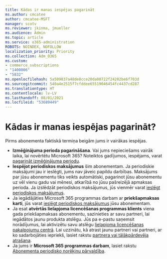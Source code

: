 ```yaml
---
title: Kādas ir manas iespējas pagarināt
ms.author: cmcatee
author: cmcatee-MSFT
manager: scotv
ms.reviewer: jkinma, jmueller
ms.audience: Admin
ms.topic: article
ms.service: o365-administration
ROBOTS: NOINDEX, NOFOLLOW
localization_priority: Priority
ms.collection: Adm_O365
ms.custom:
- commerce_subscriptions
- "1400006"
- "5832"
ms.openlocfilehash: 5a509837a48de8cce20da08722f24202be6f703d
ms.sourcegitcommit: 540a4e2515f7cfddee65519046454fc4437cd287
ms.translationtype: HT
ms.contentlocale: lv-LV
ms.lasthandoff: 08/01/2021
ms.locfileid: "53689449"
---
```

# <a name="what-are-my-options-to-extend"></a>Kādas ir manas iespējas pagarināt?

Pirms abonementa faktiskā termiņa beigām jums ir vairākas iespējas.

- **Izmēģinājuma perioda pagarināšana**.  Vai jums nepieciešams vairāk laika, lai novērtētu Microsoft 365? Noteiktos gadījumos, iespējams, varat [pagarināt izmēģinājuma periodu](https://docs.microsoft.com/microsoft-365/commerce/extend-your-trial).  
- **Iespējot periodiskos maksājumus** šim abonementam. Ja periodiskie maksājumi jau ir ieslēgti, jums nav jāveic papildu darbības. Maksājums par jūsu abonementu tiks veikts automātiski, pagarinot jūsu abonementu uz vēl vienu gadu vai mēnesi, atkarībā no jūsu pašreizējā apmaksas perioda. Ja izslēdzāt periodiskos maksājumus, jūs vienmēr varat [ieslēgt periodiskos maksājumus](https://docs.microsoft.com/microsoft-365/commerce/subscriptions/renew-your-subscription).
- Ja iegādājāties Microsoft 365 programmas darbam ar **priekšapmaksas karti**, jūs varat [ieslēgt periodiskos maksājumus](https://docs.microsoft.com/microsoft-365/commerce/subscriptions/renew-your-subscription) jūsu abonementam.
- Ja esat **atvērtās lielapjoma licencēšanas programmas klients** viena gada priekšapmaksas abonementu, sazinieties ar savu partneri, lai iegādātos jaunu produkta atslēgu. Jūs pa e-pastu saņemsit norādījumus, lai aktivizētu savu atslēgu [lielapjoma licencēšanas pakalpojumu centrā](https://go.microsoft.com/fwlink/p/?LinkID=282016). Lai uzzinātu, kā atrast jaunu partneri vai partneri, ar ko sadarbojāties iepriekš, lasiet rakstu [partnera vai tālākpārdevēja atrašana](https://docs.microsoft.com/microsoft-365/admin/manage/find-your-partner-or-reseller).
- Ja jums ir **Microsoft 365 programmas darbam**, lasiet rakstu [Abonementa periodisko norēķinu pārvaldība](https://docs.microsoft.com/microsoft-365/commerce/subscriptions/renew-your-subscription).
